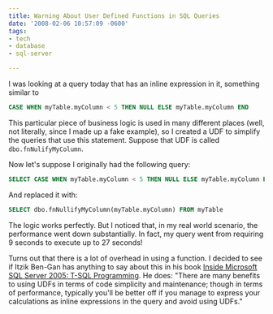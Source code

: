```yaml
---
title: Warning About User Defined Functions in SQL Queries
date: '2008-02-06 10:57:09 -0600'
tags:
- tech
- database
- sql-server

---
```


I was looking at a query today that has an inline expression in it, something similar to

```sql
CASE WHEN myTable.myColumn < 5 THEN NULL ELSE myTable.myColumn END
```

This particular piece of business logic is used in many different places (well,
not literally, since I made up a fake example), so I created a UDF to simplify
the queries that use this statement. Suppose that UDF is called
`dbo.fnNulifyMyColumn`.

<!-- truncate -->

Now let's suppose I originally had the following query:

```sql
SELECT CASE WHEN myTable.myColumn < 5 THEN NULL ELSE myTable.myColumn END FROM myTable
```

And replaced it with:

```sql
SELECT dbo.fnNullifyMyColumn(myTable.myColumn) FROM myTable
```

The logic works perfectly. But I noticed that, in my real world scenario, the
performance went down substantially. In fact, my query went from requiring 9
seconds to execute up to 27 seconds!

Turns out that there is a lot of overhead in using a function. I decided to see
if Itzik Ben-Gan has anything to say about this in his book [Inside Microsoft
SQL Server 2005: T-SQL
Programming](https://archive.org/details/insidemicrosofts2005beng). He does:
"There are many benefits to using UDFs in terms of code simplicity and
maintenance; though in terms of performance, typically you'll be better off if
you manage to express your calculations as inline expressions in the query and
avoid using UDFs."
